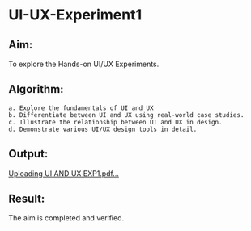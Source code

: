 # UI-UX-Experiment1

## Aim:

To explore the Hands-on UI/UX Experiments.

## Algorithm:
```
a. Explore the fundamentals of UI and UX
b. Differentiate between UI and UX using real-world case studies.
c. Illustrate the relationship between UI and UX in design.
d. Demonstrate various UI/UX design tools in detail.
```
## Output:
[Uploading UI AND UX EXP1.pdf…]()


## Result:
The aim is completed and verified.
